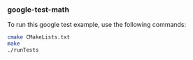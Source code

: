 ### google-test-math

To run this google test example, use the following commands:
```sh
cmake CMakeLists.txt
make
./runTests
```
